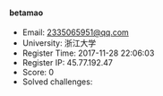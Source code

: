 #### betamao  

* Email: 2335065951@qq.com  
* University: 浙江大学  
* Register Time: 2017-11-28 22:06:03  
* Register IP: 45.77.192.47  
* Score: 0  
* Solved challenges: 
